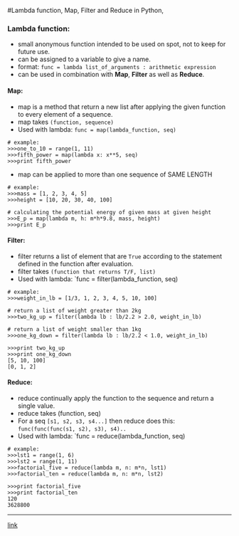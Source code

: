 #Lambda function, Map, Filter and Reduce in Python,

### Lambda function:
+ small anonymous function intended to be used on spot, not to keep for future use.
+ can be assigned to a variable to give a name. 
+ format: `func = lambda list_of_arguments : arithmetic expression`
+ can be used in combination with **Map**, **Filter** as well as **Reduce**.

#### Map:
+ map is a method that return a new list after applying the given function to every element of a sequence.
+ map takes `(function, sequence)`
+ Used with lambda: `func = map(lambda_function, seq)`
``` 
# example:
>>>one_to_10 = range(1, 11)
>>>fifth_power = map(lambda x: x**5, seq)
>>>print fifth_power
```
+ map can be applied to more than one sequence of SAME LENGTH
``` 
# example:
>>>mass = [1, 2, 3, 4, 5]
>>>height = [10, 20, 30, 40, 100]

# calculating the potential energy of given mass at given height
>>>E_p = map(lambda m, h: m*h*9.8, mass, height)
>>>print E_p
```

#### Filter:
+ filter returns a list of element that are `True` according to the statement defined in the function after evaluation. 
+ filter takes `(function that returns T/F, list)`
+ Used with lambda: `func = filter(lambda_function, seq)
``` 
# example:
>>>weight_in_lb = [1/3, 1, 2, 3, 4, 5, 10, 100]

# return a list of weight greater than 2kg
>>>two_kg_up = filter(lambda lb : lb/2.2 > 2.0, weight_in_lb)

# return a list of weight smaller than 1kg
>>>one_kg_down = filter(lambda lb : lb/2.2 < 1.0, weight_in_lb)

>>>print two_kg_up
>>>print one_kg_down
[5, 10, 100]
[0, 1, 2]
```

#### Reduce:
+ reduce continually apply the function to the sequence and return a single value. 
+ reduce takes (function, seq)
+ For a seq `[s1, s2, s3, s4...]` then reduce does this: `func(func(func(s1, s2), s3), s4)..`
+ Used with lambda: `func = reduce(lambda_function, seq)
``` 
# example:
>>>lst1 = range(1, 6)
>>>lst2 = range(1, 11)
>>>factorial_five = reduce(lambda m, n: m*n, lst1)
>>>factorial_ten = reduce(lambda m, n: m*n, lst2)

>>>print factorial_five
>>>print factorial_ten
120
3628800
```
***
[link](http://www.codeskulptor.org/#user37_uqxl5pJ3Zh_4.py) 

